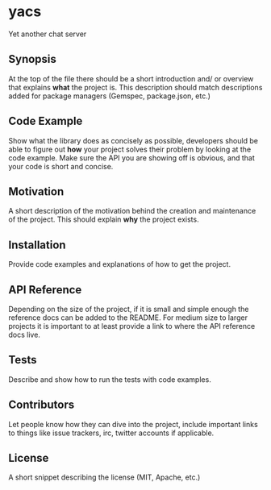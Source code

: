 # yacs
Yet another chat server 

## Synopsis
At the top of the file there should be a short introduction and/ or overview that explains **what** the project is. This description should match descriptions added for package managers (Gemspec, package.json, etc.)

## Code Example
Show what the library does as concisely as possible, developers should be able to figure out **how** your project solves their problem by looking at the code example. Make sure the API you are showing off is obvious, and that your code is short and concise.

## Motivation
A short description of the motivation behind the creation and maintenance of the project. This should explain **why** the project exists.

## Installation
Provide code examples and explanations of how to get the project.

## API Reference
Depending on the size of the project, if it is small and simple enough the reference docs can be added to the README. For medium size to larger projects it is important to at least provide a link to where the API reference docs live.

## Tests
Describe and show how to run the tests with code examples.

## Contributors
Let people know how they can dive into the project, include important links to things like issue trackers, irc, twitter accounts if applicable.

## License
A short snippet describing the license (MIT, Apache, etc.)